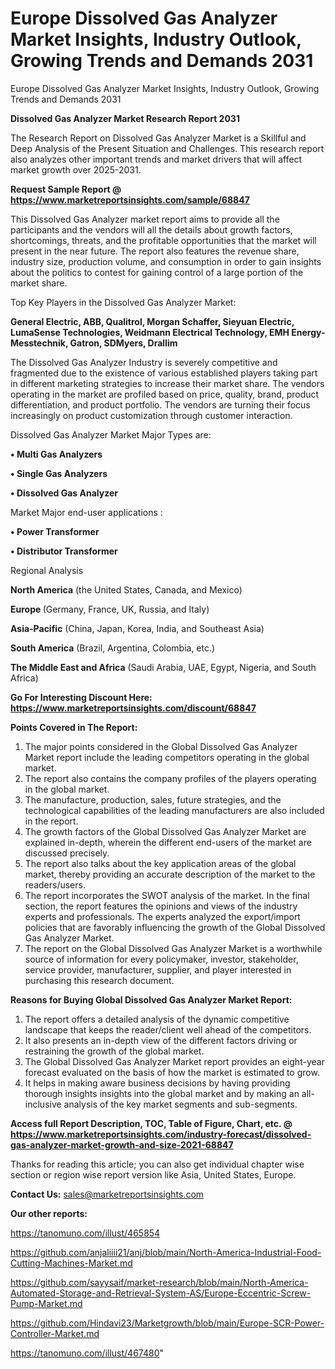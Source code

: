 # Europe Dissolved Gas Analyzer Market Insights, Industry Outlook, Growing Trends and Demands 2031
Europe Dissolved Gas Analyzer Market Insights, Industry Outlook, Growing Trends and Demands 2031

<strong>Dissolved Gas Analyzer Market Research Report 2031</strong>

The Research Report on Dissolved Gas Analyzer Market is a Skillful and Deep Analysis of the Present Situation and Challenges. This research report also analyzes other important trends and market drivers that will affect market growth over 2025-2031.

<strong>Request Sample Report @ <a href=https://www.marketreportsinsights.com/sample/68847>https://www.marketreportsinsights.com/sample/68847</a></strong>

This Dissolved Gas Analyzer market report aims to provide all the participants and the vendors will all the details about growth factors, shortcomings, threats, and the profitable opportunities that the market will present in the near future. The report also features the revenue share, industry size, production volume, and consumption in order to gain insights about the politics to contest for gaining control of a large portion of the market share.

Top Key Players in the Dissolved Gas Analyzer Market:

<strong>General Electric, ABB, Qualitrol, Morgan Schaffer, Sieyuan Electric, LumaSense Technologies, Weidmann Electrical Technology, EMH Energy-Messtechnik, Gatron, SDMyers, Drallim</strong>

The Dissolved Gas Analyzer Industry is severely competitive and fragmented due to the existence of various established players taking part in different marketing strategies to increase their market share. The vendors operating in the market are profiled based on price, quality, brand, product differentiation, and product portfolio. The vendors are turning their focus increasingly on product customization through customer interaction.

Dissolved Gas Analyzer Market Major Types are:

<strong>• Multi Gas Analyzers

• Single Gas Analyzers

• Dissolved Gas Analyzer</strong>

Market Major end-user applications :

<strong>• Power Transformer

• Distributor Transformer</strong>

Regional Analysis

</u><strong><b>North America</b></strong> (the United States, Canada, and Mexico)

<strong><b>Europe </b></strong>(Germany, France, UK, Russia, and Italy)

<strong><b>Asia-Pacific</b></strong> (China, Japan, Korea, India, and Southeast Asia)

<strong><b>South America</b></strong> (Brazil, Argentina, Colombia, etc.)

<strong><b>The Middle East and Africa</b></strong> (Saudi Arabia, UAE, Egypt, Nigeria, and South Africa)

<strong>Go For Interesting Discount Here: <a href=https://www.marketreportsinsights.com/discount/68847>https://www.marketreportsinsights.com/discount/68847</a></strong>

<strong>Points Covered in The Report:</strong>
<ol>
  <li>The major points considered in the Global Dissolved Gas Analyzer Market report include the leading competitors operating in the global market.</li>
  <li>The report also contains the company profiles of the players operating in the global market.</li>
  <li>The manufacture, production, sales, future strategies, and the technological capabilities of the leading manufacturers are also included in the report.</li>
  <li>The growth factors of the Global Dissolved Gas Analyzer Market are explained in-depth, wherein the different end-users of the market are discussed precisely.</li>
  <li>The report also talks about the key application areas of the global market, thereby providing an accurate description of the market to the readers/users.</li>
  <li>The report incorporates the SWOT analysis of the market. In the final section, the report features the opinions and views of the industry experts and professionals. The experts analyzed the export/import policies that are favorably influencing the growth of the Global Dissolved Gas Analyzer Market.</li>
  <li>The report on the Global Dissolved Gas Analyzer Market is a worthwhile source of information for every policymaker, investor, stakeholder, service provider, manufacturer, supplier, and player interested in purchasing this research document.</li>
</ol>
<strong>Reasons for Buying Global Dissolved Gas Analyzer Market Report:</strong>

<ol>
  <li>The report offers a detailed analysis of the dynamic competitive landscape that keeps the reader/client well ahead of the competitors.</li>
  <li>It also presents an in-depth view of the different factors driving or restraining the growth of the global market.</li>
  <li>The Global Dissolved Gas Analyzer Market report provides an eight-year forecast evaluated on the basis of how the market is estimated to grow.</li>
  <li>It helps in making aware business decisions by having providing thorough insights insights into the global market and by making an all-inclusive analysis of the key market segments and sub-segments.</li>
</ol>
<strong>Access full Report Description, TOC, Table of Figure, Chart, etc. @ <a href=https://www.marketreportsinsights.com/industry-forecast/dissolved-gas-analyzer-market-growth-and-size-2021-68847>https://www.marketreportsinsights.com/industry-forecast/dissolved-gas-analyzer-market-growth-and-size-2021-68847</a></strong>


Thanks for reading this article; you can also get individual chapter wise section or region wise report version like Asia, United States, Europe.

<strong>Contact Us:</strong>
sales@marketreportsinsights.com

<strong>Our other reports:</strong>

<a href=https://tanomuno.com/illust/465854>https://tanomuno.com/illust/465854</a>

<a href=https://github.com/anjaliiii21/anj/blob/main/North-America-Industrial-Food-Cutting-Machines-Market.md>https://github.com/anjaliiii21/anj/blob/main/North-America-Industrial-Food-Cutting-Machines-Market.md</a>

<a href=https://github.com/sayysaif/market-research/blob/main/North-America-Automated-Storage-and-Retrieval-System-AS/Europe-Eccentric-Screw-Pump-Market.md>https://github.com/sayysaif/market-research/blob/main/North-America-Automated-Storage-and-Retrieval-System-AS/Europe-Eccentric-Screw-Pump-Market.md</a>

<a href=https://github.com/Hindavi23/Marketgrowth/blob/main/Europe-SCR-Power-Controller-Market.md>https://github.com/Hindavi23/Marketgrowth/blob/main/Europe-SCR-Power-Controller-Market.md</a>

<a href=https://tanomuno.com/illust/467480>https://tanomuno.com/illust/467480</a>"
